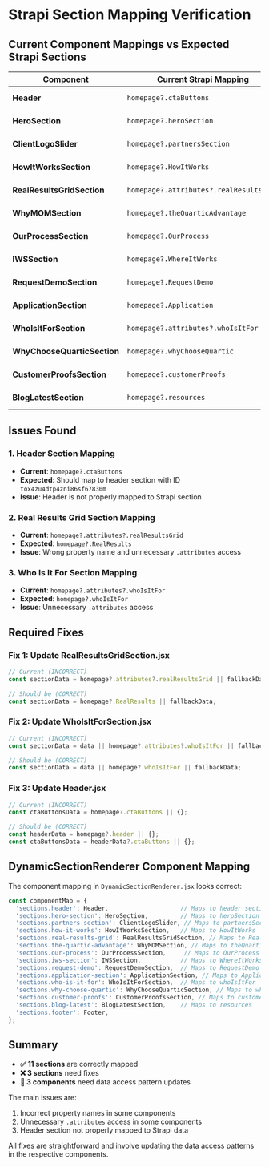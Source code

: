 # Strapi Section Mapping Verification

## Current Component Mappings vs Expected Strapi Sections

| Component | Current Strapi Mapping | Expected Strapi Section | Status | Notes |
|-----------|----------------------|------------------------|--------|-------|
| **Header** | `homepage?.ctaButtons` | `tox4zu4dtp4zni86sf67830m` | ❌ **MISMATCH** | Should map to header section ID |
| **HeroSection** | `homepage?.heroSection` | `heroSection` | ✅ **CORRECT** | Matches exactly |
| **ClientLogoSlider** | `homepage?.partnersSection` | `partnersSection` | ✅ **CORRECT** | Matches exactly |
| **HowItWorksSection** | `homepage?.HowItWorks` | `HowItWorks` | ✅ **CORRECT** | Matches exactly |
| **RealResultsGridSection** | `homepage?.attributes?.realResultsGrid` | `RealResults` | ❌ **MISMATCH** | Should be `homepage?.RealResults` |
| **WhyMOMSection** | `homepage?.theQuarticAdvantage` | `theQuarticAdvantage` | ✅ **CORRECT** | Matches exactly |
| **OurProcessSection** | `homepage?.OurProcess` | `OurProcess` | ✅ **CORRECT** | Matches exactly |
| **IWSSection** | `homepage?.WhereItWorks` | `WhereItWorks` | ✅ **CORRECT** | Matches exactly |
| **RequestDemoSection** | `homepage?.RequestDemo` | `RequestDemo` | ✅ **CORRECT** | Matches exactly |
| **ApplicationSection** | `homepage?.Application` | `Application` | ✅ **CORRECT** | Matches exactly |
| **WhoIsItForSection** | `homepage?.attributes?.whoIsItFor` | `whoIsItFor` | ❌ **MISMATCH** | Should be `homepage?.whoIsItFor` |
| **WhyChooseQuarticSection** | `homepage?.whyChooseQuartic` | `whyChooseQuartic` | ✅ **CORRECT** | Matches exactly |
| **CustomerProofsSection** | `homepage?.customerProofs` | `customerProofs` | ✅ **CORRECT** | Matches exactly |
| **BlogLatestSection** | `homepage?.resources` | `resources` | ✅ **CORRECT** | Matches exactly |

## Issues Found

### 1. **Header Section Mapping**
- **Current**: `homepage?.ctaButtons`
- **Expected**: Should map to header section with ID `tox4zu4dtp4zni86sf67830m`
- **Issue**: Header is not properly mapped to Strapi section

### 2. **Real Results Grid Section Mapping**
- **Current**: `homepage?.attributes?.realResultsGrid`
- **Expected**: `homepage?.RealResults`
- **Issue**: Wrong property name and unnecessary `.attributes` access

### 3. **Who Is It For Section Mapping**
- **Current**: `homepage?.attributes?.whoIsItFor`
- **Expected**: `homepage?.whoIsItFor`
- **Issue**: Unnecessary `.attributes` access

## Required Fixes

### Fix 1: Update RealResultsGridSection.jsx
```javascript
// Current (INCORRECT)
const sectionData = homepage?.attributes?.realResultsGrid || fallbackData;

// Should be (CORRECT)
const sectionData = homepage?.RealResults || fallbackData;
```

### Fix 2: Update WhoIsItForSection.jsx
```javascript
// Current (INCORRECT)
const sectionData = data || homepage?.attributes?.whoIsItFor || fallbackData;

// Should be (CORRECT)
const sectionData = data || homepage?.whoIsItFor || fallbackData;
```

### Fix 3: Update Header.jsx
```javascript
// Current (INCORRECT)
const ctaButtonsData = homepage?.ctaButtons || {};

// Should be (CORRECT)
const headerData = homepage?.header || {};
const ctaButtonsData = headerData?.ctaButtons || {};
```

## DynamicSectionRenderer Component Mapping

The component mapping in `DynamicSectionRenderer.jsx` looks correct:

```javascript
const componentMap = {
  'sections.header': Header,                    // Maps to header section
  'sections.hero-section': HeroSection,         // Maps to heroSection
  'sections.partners-section': ClientLogoSlider, // Maps to partnersSection
  'sections.how-it-works': HowItWorksSection,   // Maps to HowItWorks
  'sections.real-results-grid': RealResultsGridSection, // Maps to RealResults
  'sections.the-quartic-advantage': WhyMOMSection, // Maps to theQuarticAdvantage
  'sections.our-process': OurProcessSection,     // Maps to OurProcess
  'sections.iws-section': IWSSection,           // Maps to WhereItWorks
  'sections.request-demo': RequestDemoSection,  // Maps to RequestDemo
  'sections.application-section': ApplicationSection, // Maps to Application
  'sections.who-is-it-for': WhoIsItForSection,  // Maps to whoIsItFor
  'sections.why-choose-quartic': WhyChooseQuarticSection, // Maps to whyChooseQuartic
  'sections.customer-proofs': CustomerProofsSection, // Maps to customerProofs
  'sections.blog-latest': BlogLatestSection,    // Maps to resources
  'sections.footer': Footer,
};
```

## Summary

- **✅ 11 sections** are correctly mapped
- **❌ 3 sections** need fixes
- **🔧 3 components** need data access pattern updates

The main issues are:
1. Incorrect property names in some components
2. Unnecessary `.attributes` access in some components
3. Header section not properly mapped to Strapi data

All fixes are straightforward and involve updating the data access patterns in the respective components.

